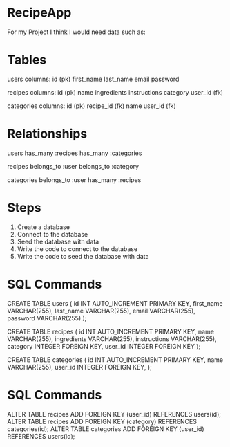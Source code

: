 # RecipeApp

<!-- In the README.md, list out the data you think you'll need for this app. -->

For my Project I think I would need data such as:

<!-- Categorize the data into tables -->

# Tables

users
columns:
id (pk)
first_name
last_name
email
password

recipes
columns:
id (pk)
name
ingredients
instructions
category
user_id (fk)

categories
columns:
id (pk)
recipe_id (fk)
name
user_id (fk)

<!-- Define relationships between those tables -->

# Relationships

users
has_many :recipes
has_many :categories

recipes
belongs_to :user
belongs_to :category

categories
belongs_to :user
has_many :recipes

<!-- Review the steps to create a DB, connect to it, seed it with data and write them down in the README.md. -->

# Steps

1. Create a database
2. Connect to the database
3. Seed the database with data
4. Write the code to connect to the database
5. Write the code to seed the database with data

<!-- Write the SQL Commands that would create the tables in files named after the data like: userSeedData.sql, carSeedData.sql, productSeedData.sql, etc... -->

# SQL Commands

CREATE TABLE users (
id INT AUTO_INCREMENT PRIMARY KEY,
first_name VARCHAR(255),
last_name VARCHAR(255),
email VARCHAR(255),
password VARCHAR(255)
);

CREATE TABLE recipes (
id INT AUTO_INCREMENT PRIMARY KEY,
name VARCHAR(255),
ingredients VARCHAR(255),
instructions VARCHAR(255),
category INTEGER FOREIGN KEY,
user_id INTEGER FOREIGN KEY
);

CREATE TABLE categories (
id INT AUTO_INCREMENT PRIMARY KEY,
name VARCHAR(255),
user_id INTEGER FOREIGN KEY,
);

<!-- Write the SQL Commands that would create the relationships between the tables -->

# SQL Commands

ALTER TABLE recipes ADD FOREIGN KEY (user_id) REFERENCES users(id);
ALTER TABLE recipes ADD FOREIGN KEY (category) REFERENCES categories(id);
ALTER TABLE categories ADD FOREIGN KEY (user_id) REFERENCES users(id);

